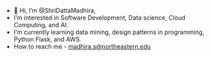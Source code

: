 - 👋 Hi, I’m @ShriDattaMadhira,
- I’m interested in Software Development, Data science, Cloud Computing, and AI.
- I’m currently learning data mining, design patterns in programming, Python Flask, and AWS.
- How to reach me - madhira.s@northeastern.edu
